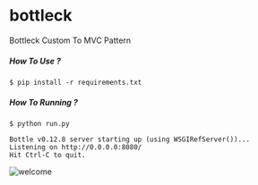 # bottleck
Bottleck Custom To MVC Pattern

##### How To Use ?
```
$ pip install -r requirements.txt
```

##### How To Running ?
```
$ python run.py

Bottle v0.12.8 server starting up (using WSGIRefServer())...
Listening on http://0.0.0.0:8080/
Hit Ctrl-C to quit.
```

![welcome](https://binderyanwar.files.wordpress.com/2015/09/screenshot-from-2015-09-14-014941.png)
